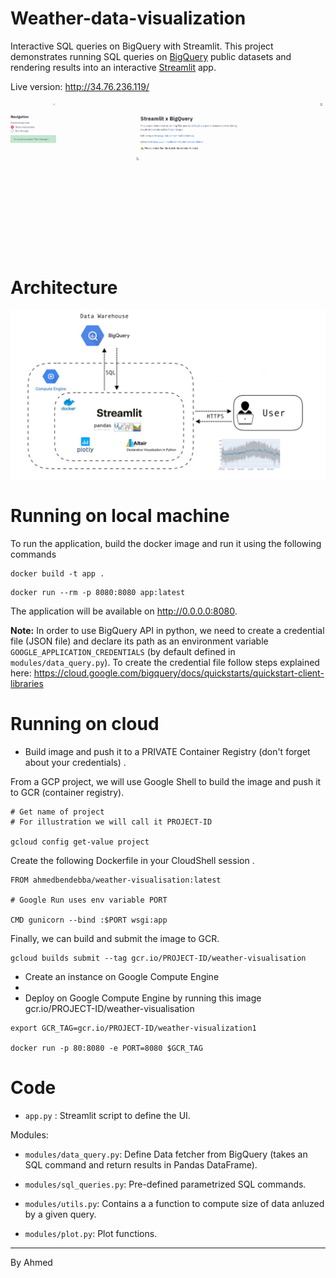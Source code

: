 # Weather-data-visualization
Interactive SQL queries on BigQuery with Streamlit. This project demonstrates running SQL queries on [BigQuery](https://cloud.google.com/bigquery/) public datasets and rendering results into an interactive [Streamlit](https://streamlit.io) app. 

Live version: http://34.76.236.119/

![alt text](record1.gif)

# Architecture
![alt text](architecture.jpg)


# Running on local machine 

To run the application, build the docker image and run it using the following commands

```
docker build -t app .
```

```
docker run --rm -p 8080:8080 app:latest
```

The application will be available on http://0.0.0.0:8080. 

**Note:**
In order to use BigQuery API in python, we need to create a credential file (JSON file) and declare its path as an environment variable `GOOGLE_APPLICATION_CREDENTIALS` (by default defined in `modules/data_query.py`). 
To create the credential file follow steps explained here: https://cloud.google.com/bigquery/docs/quickstarts/quickstart-client-libraries


# Running on cloud

- Build image and push it to a PRIVATE  Container Registry (don't forget about your credentials) .

From a GCP project, we will use Google Shell to build the image and push it to GCR (container registry).

```
# Get name of project 
# For illustration we will call it PROJECT-ID

gcloud config get-value project
```

Create the following Dockerfile in your CloudShell session .

```
FROM ahmedbendebba/weather-visualisation:latest

# Google Run uses env variable PORT 

CMD gunicorn --bind :$PORT wsgi:app
```

Finally, we can build and submit the image to GCR.

```
gcloud builds submit --tag gcr.io/PROJECT-ID/weather-visualisation
```

- Create an instance on Google Compute Engine
- 
- Deploy on Google Compute Engine by running this image gcr.io/PROJECT-ID/weather-visualisation

```
export GCR_TAG=gcr.io/PROJECT-ID/weather-visualization1 

docker run -p 80:8080 -e PORT=8080 $GCR_TAG
```

# Code

- `app.py` : Streamlit script to define the UI. 

Modules: 

- `modules/data_query.py`: Define Data fetcher from BigQuery (takes an SQL command and return results in Pandas DataFrame).

- `modules/sql_queries.py`: Pre-defined parametrized SQL commands. 

- `modules/utils.py`: Contains a  a function to compute size of data anluzed by a given query. 

- `modules/plot.py`: Plot functions. 


--- 
By Ahmed


